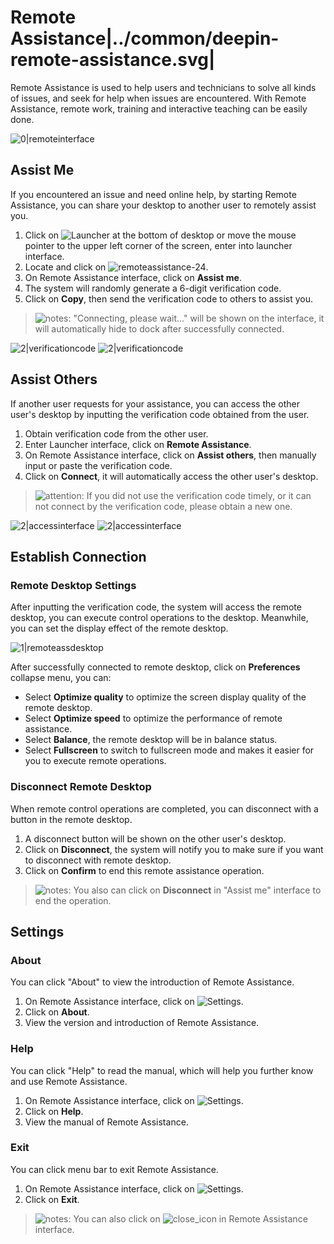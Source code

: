 # Remote Assistance|../common/deepin-remote-assistance.svg|

Remote Assistance is used to help users and technicians to solve all kinds of issues, and seek for help when issues are encountered. With Remote Assistance, remote work, training and interactive teaching can be easily done.

![0|remoteinterface](jpg/remoteinterface.jpg)

## Assist Me

If you encountered an issue and need online help, by starting Remote Assistance, you can share your desktop to another user to remotely assist you.

1. Click on ![Launcher](icon/launcher-24.svg) at the bottom of desktop or move the mouse pointer to the upper left corner of the screen, enter into launcher interface.
2. Locate and click on ![remoteassistance-24](icon/remoteassistance-24.svg).
3. On Remote Assistance interface, click on **Assist me**.
4. The system will randomly generate a 6-digit verification code.
5. Click on **Copy**, then send the verification code to others to assist you.

> ![notes](icon/notes.svg): "Connecting, please wait..." will be shown on the interface, it will automatically hide to dock after successfully connected.

![2|verificationcode](jpg/verificationcode1.jpg)
![2|verificationcode](jpg/verificationcode2.jpg)

## Assist Others

If another user requests for your assistance, you can access the other user's desktop by inputting the verification code obtained from the user.

1. Obtain verification code from the other user.
2. Enter Launcher interface, click on **Remote Assistance**.
3. On Remote Assistance interface, click on **Assist others**, then manually input or paste the verification code.
4. Click on **Connect**, it will automatically access the other user's desktop.

> ![attention](icon/attention.svg): If you did not use the verification code timely, or it can not connect by the verification code, please obtain a new one.

![2|accessinterface](jpg/accessinterface1.jpg)
![2|accessinterface](jpg/accessinterface2.jpg)

## Establish Connection

### Remote Desktop Settings

After inputting the verification code, the system will access the remote desktop, you can execute control operations to the desktop. Meanwhile, you can set the display effect of the remote desktop.

![1|remoteassdesktop](jpg/remoteassdesktop.jpg)

After successfully connected to remote desktop, click on **Preferences** collapse menu, you can:
- Select **Optimize quality** to optimize the screen display quality of the remote desktop.
- Select **Optimize speed** to optimize the performance of remote assistance.
- Select **Balance**, the remote desktop will be in balance status.
- Select **Fullscreen** to switch to fullscreen mode and makes it easier for you to execute remote operations.

### Disconnect Remote Desktop

When remote control operations are completed, you can disconnect with a button in the remote desktop.

1. A disconnect button will be shown on the other user's desktop.
2. Click on **Disconnect**, the system will notify you to make sure if you want to disconnect with remote desktop.
3. Click on **Confirm** to end this remote assistance operation.

> ![notes](icon/notes.svg): You also can click on **Disconnect** in "Assist me" interface to end the operation.



## Settings

### About

You can click "About" to view the introduction of Remote Assistance.

1. On Remote Assistance interface, click on ![Settings](icon/icon_menu.svg).
2. Click on **About**.
3. View the version and introduction of Remote Assistance.

### Help

You can click "Help" to read the manual, which will help you further know and use Remote Assistance.

1. On Remote Assistance interface, click on ![Settings](icon/icon_menu.svg).
2. Click on **Help**.
3. View the manual of Remote Assistance.

### Exit

You can click menu bar to exit Remote Assistance.

1. On Remote Assistance interface, click on ![Settings](icon/icon_menu.svg).
2. Click on **Exit**.

> ![notes](icon/notes.svg): You can also click on ![close_icon](icon/close_icon.svg) in Remote Assistance interface.
